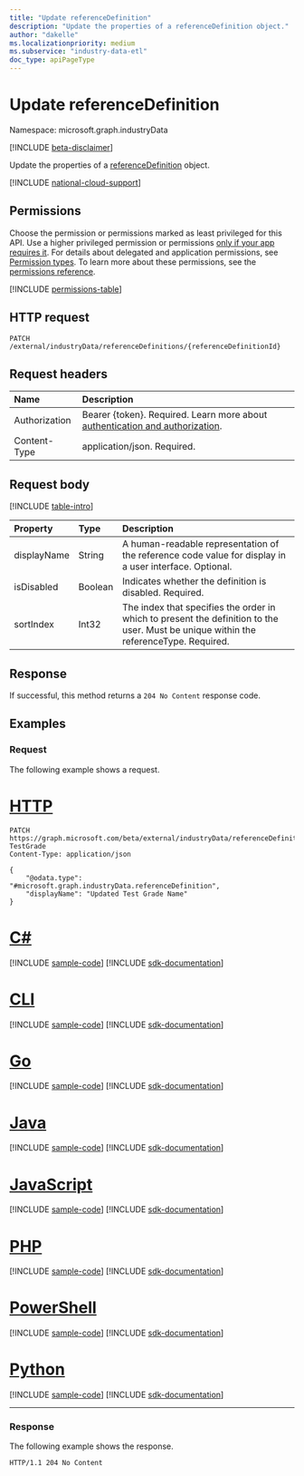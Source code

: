 ```yaml
---
title: "Update referenceDefinition"
description: "Update the properties of a referenceDefinition object."
author: "dakelle"
ms.localizationpriority: medium
ms.subservice: "industry-data-etl"
doc_type: apiPageType
---
```


# Update referenceDefinition

Namespace: microsoft.graph.industryData

[!INCLUDE [beta-disclaimer](../../includes/beta-disclaimer.md)]

Update the properties of a [referenceDefinition](../resources/industrydata-referencedefinition.md) object.

[!INCLUDE [national-cloud-support](../../includes/global-only.md)]

## Permissions

Choose the permission or permissions marked as least privileged for this API. Use a higher privileged permission or permissions [only if your app requires it](/graph/permissions-overview#best-practices-for-using-microsoft-graph-permissions). For details about delegated and application permissions, see [Permission types](/graph/permissions-overview#permission-types). To learn more about these permissions, see the [permissions reference](/graph/permissions-reference).

<!-- {
  "blockType": "permissions",
  "name": "industrydata-referencedefinition-update-permissions"
}
-->
[!INCLUDE [permissions-table](../includes/permissions/industrydata-referencedefinition-update-permissions.md)]

## HTTP request

<!-- {
  "blockType": "ignored"
}
-->
``` http
PATCH /external/industryData/referenceDefinitions/{referenceDefinitionId}
```

## Request headers

|Name|Description|
|:---|:---|
|Authorization|Bearer {token}. Required. Learn more about [authentication and authorization](/graph/auth/auth-concepts).|
|Content-Type|application/json. Required.|

## Request body

[!INCLUDE [table-intro](../../includes/update-property-table-intro.md)]

|Property|Type|Description|
|:---|:---|:---|
| displayName | String  | A human-readable representation of the reference code value for display in a user interface. Optional.               |
| isDisabled  | Boolean | Indicates whether the definition is disabled. Required.                                      |
| sortIndex   | Int32   | The index that specifies the order in which to present the definition to the user. Must be unique within the referenceType. Required. |

## Response

If successful, this method returns a `204 No Content` response code.

## Examples

### Request

The following example shows a request.
# [HTTP](#tab/http)
<!-- {
  "blockType": "request",
  "name": "update_referencedefinition"
}
-->
``` http
PATCH https://graph.microsoft.com/beta/external/industryData/referenceDefinitions/RefGradeLevel-TestGrade
Content-Type: application/json

{
    "@odata.type": "#microsoft.graph.industryData.referenceDefinition",
    "displayName": "Updated Test Grade Name"
}
```

# [C#](#tab/csharp)
[!INCLUDE [sample-code](../includes/snippets/csharp/update-referencedefinition-csharp-snippets.md)]
[!INCLUDE [sdk-documentation](../includes/snippets/snippets-sdk-documentation-link.md)]

# [CLI](#tab/cli)
[!INCLUDE [sample-code](../includes/snippets/cli/update-referencedefinition-cli-snippets.md)]
[!INCLUDE [sdk-documentation](../includes/snippets/snippets-sdk-documentation-link.md)]

# [Go](#tab/go)
[!INCLUDE [sample-code](../includes/snippets/go/update-referencedefinition-go-snippets.md)]
[!INCLUDE [sdk-documentation](../includes/snippets/snippets-sdk-documentation-link.md)]

# [Java](#tab/java)
[!INCLUDE [sample-code](../includes/snippets/java/update-referencedefinition-java-snippets.md)]
[!INCLUDE [sdk-documentation](../includes/snippets/snippets-sdk-documentation-link.md)]

# [JavaScript](#tab/javascript)
[!INCLUDE [sample-code](../includes/snippets/javascript/update-referencedefinition-javascript-snippets.md)]
[!INCLUDE [sdk-documentation](../includes/snippets/snippets-sdk-documentation-link.md)]

# [PHP](#tab/php)
[!INCLUDE [sample-code](../includes/snippets/php/update-referencedefinition-php-snippets.md)]
[!INCLUDE [sdk-documentation](../includes/snippets/snippets-sdk-documentation-link.md)]

# [PowerShell](#tab/powershell)
[!INCLUDE [sample-code](../includes/snippets/powershell/update-referencedefinition-powershell-snippets.md)]
[!INCLUDE [sdk-documentation](../includes/snippets/snippets-sdk-documentation-link.md)]

# [Python](#tab/python)
[!INCLUDE [sample-code](../includes/snippets/python/update-referencedefinition-python-snippets.md)]
[!INCLUDE [sdk-documentation](../includes/snippets/snippets-sdk-documentation-link.md)]

---

### Response

The following example shows the response.
<!-- {
  "blockType": "response",
  "truncated": true
}
-->
```http
HTTP/1.1 204 No Content
```

